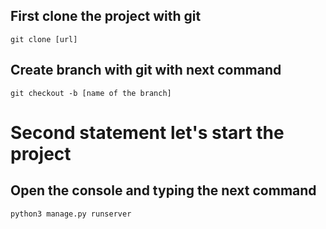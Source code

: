 
## First clone the project with git

    git clone [url]

## Create branch with git with next command

    git checkout -b [name of the branch]

# Second statement let's start the project

## Open the console and typing the next command

    python3 manage.py runserver

